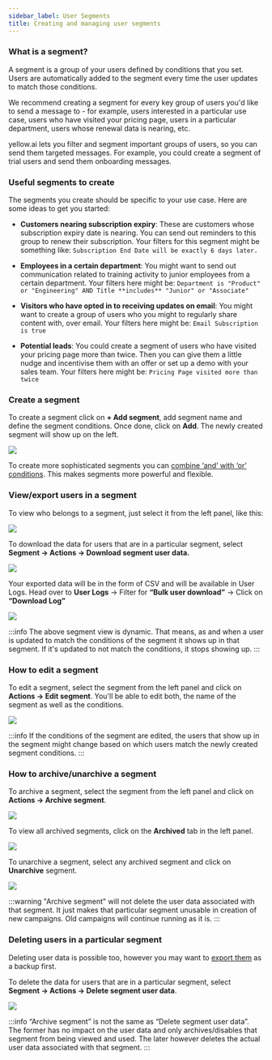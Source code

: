 ```yaml
---
sidebar_label: User Segments
title: Creating and managing user segments
---
```


### What is a segment?

A segment is a group of your users defined by conditions that you set. Users are automatically added to the segment every time the user updates to match those conditions.

We recommend creating a segment for every key group of users you'd like to send a message to - for example, users interested in a particular use case, users who have visited your pricing page, users in a particular department, users whose renewal data is nearing, etc.

yellow.ai lets you filter and segment important groups of users, so you can send them targeted messages. For example, you could create a segment of trial users and send them onboarding messages.

### Useful segments to create

The segments you create should be specific to your use case. Here are some ideas to get you started:

- **Customers nearing subscription expiry**: These are customers whose subscription expiry date is nearing. You can send out reminders to this group to renew their subscription. Your filters for this segment might be something like: `Subscription End Date will be exactly 6 days later.`

- **Employees in a certain department**: You might want to send out communication related to training activity to junior employees from a certain department. Your filters here might be: `Department is "Product" or "Engineering" AND Title **includes** "Junior" or "Associate"`

- **Visitors who have opted in to receiving updates on email**: You might want to create a group of users who you might to regularly share content with, over email. Your filters here might be: `Email Subscription is true`

- **Potential leads**: You could create a segment of users who have visited your pricing page more than twice. Then you can give them a little nudge and incentivise them with an offer or set up a demo with your sales team. Your filters here might be: `Pricing Page visited more than twice`


### Create a segment

To create a segment click on **+ Add segment**, add segment name and define the segment conditions. Once done, click on **Add**. The newly created segment will show up on the left.

![](https://i.imgur.com/t6QVPTr.png)

To create more sophisticated segments you can [combine ‘and’ with ‘or’ conditions](https://docs.yellow.ai/docs/platform_concepts/engagement/cdp/user_data/targeted_segments). This makes segments more powerful and flexible.

### View/export users in a segment

To view who belongs to a segment, just select it from the left panel, like this:

![](https://i.imgur.com/tvWptmu.png)

To download the data for users that are in a particular segment, select **Segment → Actions → Download segment user data.**

![](https://i.imgur.com/dm4jbf1.png)

Your exported data will be in the form of CSV and will be available in User Logs. Head over to **User Logs** → Filter for **“Bulk user download”** → Click on **“Download Log”**

![](https://i.imgur.com/v9CpCac.png)

:::info
The above segment view is dynamic. That means, as and when a user is updated to match the conditions of the segment it shows up in that segment. If it's updated to not match the conditions, it stops showing up.
:::

### How to edit a segment

To edit a segment, select the segment from the left panel and click on **Actions → Edit segment**. You'll be able to edit both, the name of the segment as well as the conditions.

![](https://i.imgur.com/QWoYmSi.png)

:::info
If the conditions of the segment are edited, the users that show up in the segment might change based on which users match the newly created segment conditions.
:::

### How to archive/unarchive a segment
To archive a segment, select the segment from the left panel and click on **Actions → Archive segment**.

![](https://i.imgur.com/vTIMzn4.png)

To view all archived segments, click on the **Archived** tab in the left panel.

![](https://i.imgur.com/fOH4kGz.png)

To unarchive a segment, select any archived segment and click on **Unarchive** segment.

![](https://i.imgur.com/XQwIZ7n.png)

:::warning
"Archive segment" will not delete the user data associated with that segment. It just makes that particular segment unusable in creation of new campaigns. Old campaigns will continue running as it is.
:::

### Deleting users in a particular segment

Deleting user data is possible too, however you may want to [export them](https://docs.yellow.ai/docs/platform_concepts/engagement/cdp/user_data_segments/manage_user_data/#viewing--exporting-your-user-data) as a backup first.

To delete the data for users that are in a particular segment, select **Segment → Actions → Delete segment user data**.

![](https://i.imgur.com/FZcFdn4.png)

:::info
“Archive segment” is not the same as “Delete segment user data”. The former has no impact on the user data and only archives/disables that segment from being viewed and used. The later however deletes the actual user data associated with that segment.
:::